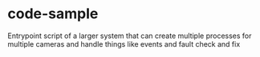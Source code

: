 # code-sample
Entrypoint script of a larger system that can create multiple processes for multiple cameras and handle things like events and fault check and fix

